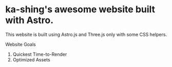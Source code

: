 # ka-shing's awesome website built with Astro.

This website is built using Astro.js and Three.js only with some CSS helpers.

Website Goals

1. Quickest Time-to-Render
2. Optimized Assets